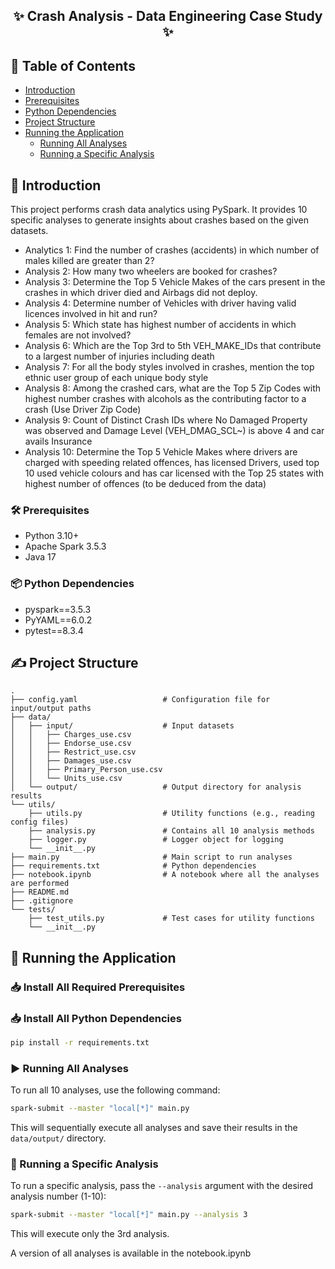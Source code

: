 <h2 align="center">✨ Crash Analysis - Data Engineering Case Study ✨</h2>


## 📝 Table of Contents
- [Introduction](#-introduction)
- [Prerequisites](#️-prerequisites)
- [Python Dependencies](#-python-dependencies)
- [Project Structure](#️-project-structure)
- [Running the Application](#-running-the-application)
  - [Running All Analyses](#️-running-all-analyses)
  - [Running a Specific Analysis](#-running-a-specific-analysis)


## 📘 Introduction
This project performs crash data analytics using PySpark. It provides 10 specific analyses to generate insights about crashes based on the given datasets.
- Analytics 1: Find the number of crashes (accidents) in which number of males killed are greater than 2?
- Analysis 2: How many two wheelers are booked for crashes? 
- Analysis 3: Determine the Top 5 Vehicle Makes of the cars present in the crashes in which driver died and Airbags did not deploy.
- Analysis 4: Determine number of Vehicles with driver having valid licences involved in hit and run? 
- Analysis 5: Which state has highest number of accidents in which females are not involved? 
- Analysis 6: Which are the Top 3rd to 5th VEH_MAKE_IDs that contribute to a largest number of injuries including death
- Analysis 7: For all the body styles involved in crashes, mention the top ethnic user group of each unique body style  
- Analysis 8: Among the crashed cars, what are the Top 5 Zip Codes with highest number crashes with alcohols as the contributing factor to a crash (Use Driver Zip Code)
- Analysis 9: Count of Distinct Crash IDs where No Damaged Property was observed and Damage Level (VEH_DMAG_SCL~) is above 4 and car avails Insurance
- Analysis 10: Determine the Top 5 Vehicle Makes where drivers are charged with speeding related offences, has licensed Drivers, used top 10 used vehicle colours and has car licensed with the Top 25 states with highest number of offences (to be deduced from the data)

### 🛠️ Prerequisites
- Python 3.10+
- Apache Spark 3.5.3
- Java 17

### 📦 Python Dependencies
- pyspark==3.5.3
- PyYAML==6.0.2
- pytest==8.3.4

## ✍️ Project Structure
```
.
├── config.yaml                   # Configuration file for input/output paths
├── data/
│   ├── input/                    # Input datasets
│   │   ├── Charges_use.csv
│   │   ├── Endorse_use.csv
│   │   ├── Restrict_use.csv
│   │   ├── Damages_use.csv
│   │   ├── Primary_Person_use.csv
│   │   └── Units_use.csv
│   └── output/                   # Output directory for analysis results
└── utils/
    ├── utils.py                  # Utility functions (e.g., reading config files)
    ├── analysis.py               # Contains all 10 analysis methods
    ├── logger.py                 # Logger object for logging
    └── __init__.py
├── main.py                       # Main script to run analyses
├── requirements.txt              # Python dependencies
├── notebook.ipynb                # A notebook where all the analyses are performed
├── README.md
├── .gitignore
└── tests/
    ├── test_utils.py             # Test cases for utility functions
    └── __init__.py
```

## 🚀 Running the Application

### 📥 Install All Required Prerequisites

### 📥 Install All Python Dependencies
```bash
pip install -r requirements.txt
```

### ▶️ Running All Analyses
To run all 10 analyses, use the following command:
```bash
spark-submit --master "local[*]" main.py
```
This will sequentially execute all analyses and save their results in the `data/output/` directory.

### 🎯 Running a Specific Analysis
To run a specific analysis, pass the `--analysis` argument with the desired analysis number (1-10):
```bash
spark-submit --master "local[*]" main.py --analysis 3
```
This will execute only the 3rd analysis.

A version of all analyses is available in the notebook.ipynb
